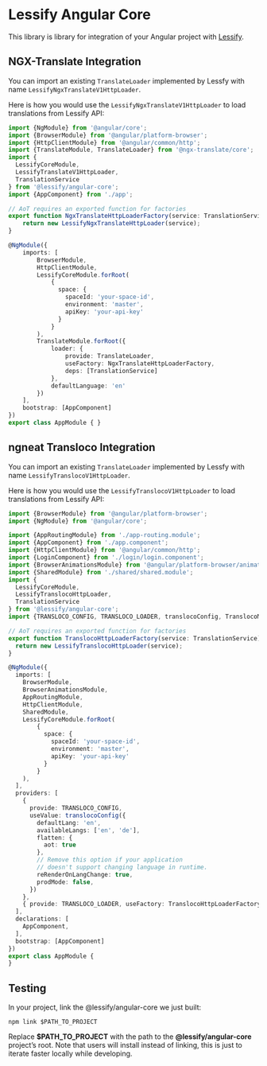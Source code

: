 # Lessify Angular Core

This library is library for integration of your Angular project with [Lessify](https://lessify.io/).

## NGX-Translate Integration

You can import an existing `TranslateLoader` implemented by Lessfy with name `LessifyNgxTranslateV1HttpLoader`.

Here is how you would use the `LessifyNgxTranslateV1HttpLoader` to load translations from Lessify API:

```ts
import {NgModule} from '@angular/core';
import {BrowserModule} from '@angular/platform-browser';
import {HttpClientModule} from '@angular/common/http';
import {TranslateModule, TranslateLoader} from '@ngx-translate/core';
import {
  LessifyCoreModule,
  LessifyTranslateV1HttpLoader,
  TranslationService
} from '@lessify/angular-core';
import {AppComponent} from './app'; 

// AoT requires an exported function for factories
export function NgxTranslateHttpLoaderFactory(service: TranslationService) {
    return new LessifyNgxTranslateHttpLoader(service);
}

@NgModule({
    imports: [
        BrowserModule,
        HttpClientModule,
        LessifyCoreModule.forRoot(
            {
              space: {
                spaceId: 'your-space-id',
                environment: 'master',
                apiKey: 'your-api-key'
              }
            }
        ),
        TranslateModule.forRoot({
            loader: {
                provide: TranslateLoader,
                useFactory: NgxTranslateHttpLoaderFactory,
                deps: [TranslationService]
            },
            defaultLanguage: 'en'
        })
    ],
    bootstrap: [AppComponent]
})
export class AppModule { }
```

## ngneat Transloco Integration

You can import an existing `TranslateLoader` implemented by Lessfy with name `LessifyTranslocoV1HttpLoader`.

Here is how you would use the `LessifyTranslocoV1HttpLoader` to load translations from Lessify API:

```ts
import {BrowserModule} from '@angular/platform-browser';
import {NgModule} from '@angular/core';

import {AppRoutingModule} from './app-routing.module';
import {AppComponent} from './app.component';
import {HttpClientModule} from '@angular/common/http';
import {LoginComponent} from './login/login.component';
import {BrowserAnimationsModule} from '@angular/platform-browser/animations';
import {SharedModule} from './shared/shared.module';
import {
  LessifyCoreModule,
  LessifyTranslocoHttpLoader,
  TranslationService
} from '@lessify/angular-core';
import {TRANSLOCO_CONFIG, TRANSLOCO_LOADER, translocoConfig, TranslocoModule} from '@ngneat/transloco';

// AoT requires an exported function for factories
export function TranslocoHttpLoaderFactory(service: TranslationService) {
  return new LessifyTranslocoHttpLoader(service);
}

@NgModule({
  imports: [
    BrowserModule,
    BrowserAnimationsModule,
    AppRoutingModule,
    HttpClientModule,
    SharedModule,
    LessifyCoreModule.forRoot(
        {
          space: {
            spaceId: 'your-space-id',
            environment: 'master',
            apiKey: 'your-api-key'
          }
        }
    ),
  ],
  providers: [
    {
      provide: TRANSLOCO_CONFIG,
      useValue: translocoConfig({
        defaultLang: 'en',
        availableLangs: ['en', 'de'],
        flatten: {
          aot: true
        },
        // Remove this option if your application
        // doesn't support changing language in runtime.
        reRenderOnLangChange: true,
        prodMode: false,
      })
    },
    { provide: TRANSLOCO_LOADER, useFactory: TranslocoHttpLoaderFactory, deps: [TranslationService]}
  ],
  declarations: [
    AppComponent,
  ],
  bootstrap: [AppComponent]
})
export class AppModule {
}
```

## Testing
In your project, link the @lessify/angular-core we just built:

``npm link $PATH_TO_PROJECT``

Replace **$PATH_TO_PROJECT** with the path to the **@lessify/angular-core** project’s root.
Note that users will install instead of linking, this is just to iterate faster locally while developing.
